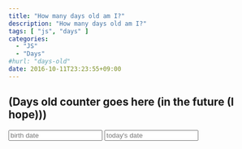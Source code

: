 ```yaml
---
title: "How many days old am I?"
description: "How many days old am I?"
tags: [ "js", "days" ]
categories:
  - "JS"
  - "Days"
#hurl: "days-old"
date: 2016-10-11T23:23:55+09:00
---
```


## (Days old counter goes here (in the future (I hope)))

<form>
	<input id="startDate" type="text" placeholder="birth date" />
	<input id="endDate" type="text" placeholder="today's date" />
</form>

<script type="text/javascript" src="js/days_old_calculator.js"></script>